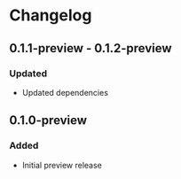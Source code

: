 # Changelog

## 0.1.1-preview - 0.1.2-preview
### Updated
- Updated dependencies

## 0.1.0-preview
### Added
- Initial preview release